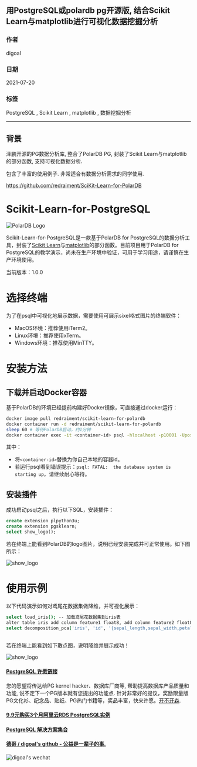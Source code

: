 ## 用PostgreSQL或polardb pg开源版, 结合Scikit Learn与matplotlib进行可视化数据挖掘分析      
                        
### 作者                        
digoal                        
                        
### 日期                        
2021-07-20                      
                        
### 标签                        
PostgreSQL , Scikit Learn , matplotlib , 数据挖掘分析    
                        
----                        
                        
## 背景          
泽鹏开源的PG数据分析库, 整合了PolarDB PG, 封装了Scikit Learn与matplotlib的部分函数, 支持可视化数据分析.   
  
包含了丰富的使用例子. 非常适合有数据分析需求的同学使用.    
  
https://github.com/redraiment/SciKit-Learn-for-PolarDB  
  
Scikit-Learn-for-PostgreSQL  
====  
  
![PolarDB Logo](https://raw.githubusercontent.com/redraiment/SciKit-Learn-for-PostgreSQL/main/images/PolarDB-logo.png)  
  
Scikit-Learn-for-PostgreSQL是一款基于PolarDB for PostgreSQL的数据分析工具，封装了[Scikit Learn](http://scikit-learn.org/stable/index.html)与[matplotlib](https://matplotlib.org/stable/index.html)的部分函数。目前项目用于PolarDB for PostgreSQL的教学演示，尚未在生产环境中验证，可用于学习用途，请谨慎在生产环境使用。  
  
当前版本：1.0.0  
  
# 选择终端  
  
为了在psql中可视化地展示数据，需要使用可展示sixel格式图片的终端软件：  
  
* MacOS环境：推荐使用iTerm2。  
* Linux环境：推荐使用xTerm。  
* Windows环境：推荐使用MinTTY。  
  
# 安装方法  
  
## 下载并启动Docker容器  
  
基于PolarDB的环境已经提前构建好Docker镜像，可直接通过docker运行：  
  
```sh  
docker image pull redraiment/scikit-learn-for-polardb  
docker container run -d redraiment/scikit-learn-for-polardb  
sleep 60 # 等待PolarDB启动，约1分钟  
docker container exec -it <container-id> psql -hlocalhost -p10001 -Upostgres  
```  
  
其中：  
  
* 将`<container-id>`替换为你自己本地的容器id。  
* 若运行psql看到错误提示：`psql: FATAL:  the database system is starting up`，请继续耐心等待。  
  
## 安装插件  
  
成功启动psql之后，执行以下SQL，安装插件：  
  
```sql  
create extension plpython3u;  
create extension pgsklearn;  
select show_logo();  
```  
  
若在终端上能看到PolarDB的logo图片，说明已经安装完成并可正常使用。如下图所示：  
  
![show_logo](https://raw.githubusercontent.com/redraiment/SciKit-Learn-for-PostgreSQL/main/images/snapshots-show-logo.png)  
  
# 使用示例  
  
以下代码演示如何对鸢尾花数据集做降维，并可视化展示：  
  
```sh  
select load_iris(); -- 加载鸢尾花数据集到iris表  
alter table iris add column feature1 float8, add column feature2 float8;  
select decomposition_pca('iris', 'id', '{sepal_length,sepal_width,petal_length,petal_width}'::text[], '{feature1,feature2}'::text[]); -- 将4个维度的数据降维成2个维度的数据  
  
```  
  
若在终端上能看到如下散点图，说明降维并展示成功！  
  
![show_logo](https://raw.githubusercontent.com/redraiment/SciKit-Learn-for-PostgreSQL/main/images/snapshots-show-lmplot.png)  
  
  
#### [PostgreSQL 许愿链接](https://github.com/digoal/blog/issues/76 "269ac3d1c492e938c0191101c7238216")
您的愿望将传达给PG kernel hacker、数据库厂商等, 帮助提高数据库产品质量和功能, 说不定下一个PG版本就有您提出的功能点. 针对非常好的提议，奖励限量版PG文化衫、纪念品、贴纸、PG热门书籍等，奖品丰富，快来许愿。[开不开森](https://github.com/digoal/blog/issues/76 "269ac3d1c492e938c0191101c7238216").  
  
  
#### [9.9元购买3个月阿里云RDS PostgreSQL实例](https://www.aliyun.com/database/postgresqlactivity "57258f76c37864c6e6d23383d05714ea")
  
  
#### [PostgreSQL 解决方案集合](https://yq.aliyun.com/topic/118 "40cff096e9ed7122c512b35d8561d9c8")
  
  
#### [德哥 / digoal's github - 公益是一辈子的事.](https://github.com/digoal/blog/blob/master/README.md "22709685feb7cab07d30f30387f0a9ae")
  
  
![digoal's wechat](../pic/digoal_weixin.jpg "f7ad92eeba24523fd47a6e1a0e691b59")
  
